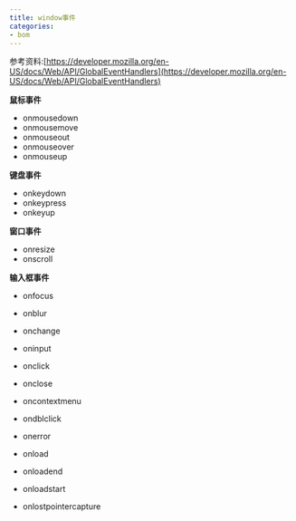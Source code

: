 ```yaml
---
title: window事件
categories:
- bom
---
```


参考资料:[https://developer.mozilla.org/en-US/docs/Web/API/GlobalEventHandlers](https://developer.mozilla.org/en-US/docs/Web/API/GlobalEventHandlers)

**鼠标事件**
- onmousedown
- onmousemove
- onmouseout
- onmouseover
- onmouseup

**键盘事件**
- onkeydown
- onkeypress
- onkeyup

**窗口事件**
- onresize
- onscroll

**输入框事件**
- onfocus
- onblur
- onchange
- oninput


- onclick
- onclose
- oncontextmenu
- ondblclick
- onerror
- onload
- onloadend
- onloadstart
- onlostpointercapture